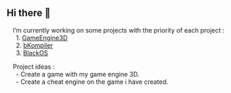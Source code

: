 ## Hi there 👋
&emsp;I’m currently working on some projects with the priority of each project :  
&emsp;&ensp;1. [GameEngine3D](https://github.com/katpercent/GameEngine3D)  
&emsp;&ensp;2. [bKompiler](https://github.com/katpercent/bKompiler)  
&emsp;&ensp;3. [BlackOS](https://github.com/katpercent/BlackOS)  
  
&emsp;Project ideas :  
&emsp;&ensp;- Create a game with my game engine 3D.  
&emsp;&ensp;- Create a cheat engine on the game i have created.
